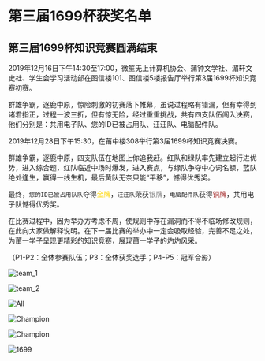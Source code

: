# 第三届1699杯获奖名单

## 第三届1699杯知识竞赛圆满结束
2019年12月16日下午14:30至17:00，微笙无上计算机协会、蒲钟文学社、湄轩文史社、学生会学习活动部在图信楼101、图信楼5楼报告厅举行第3届1699杯知识竞赛初赛。

群雄争霸，逐鹿中原，惊险刺激的初赛落下帷幕，虽说过程略有错漏，但有幸得到诸君指正，过程一波三折，但有惊无险，经过重重挑战，共有四支队伍闯入决赛，他们分别是：共用电子队、您的ID已被占用队、汪汪队、电脑配件队。

2019年12月28日下午15:30，在莆中楼308举行第3届1699杯知识竞赛决赛。

群雄争霸，逐鹿中原，四支队伍在地图上你追我赶。红队和绿队率先建立起行进优势，进入综合题，红队临近中场时爆发，进入赛点，与绿队争夺中心词名额，蓝队绝处逢生，赢得一线生机，最后黄队无奈只能“平移”，憾得优秀奖。	

最终，`您的ID已被占用队队`夺得<span style="color: gold">金牌</span>，`汪汪队`荣获<span style="color: grey">银牌</span>，`电脑配件队`获得<span style="color: brown">铜牌</span>，共用电子队憾得优秀奖。

在比赛过程中，因为举办方考虑不周，使规则中存在漏洞而不得不临场修改规则，在此向大家做解释说明。在下一届比赛的举办中一定会吸取经验，完善不足之处，为莆一学子呈现更精彩的知识竞赛，展现莆一学子的灼灼风采。

（P1-P2：全体参赛队伍；P3：全体获奖选手；P4-P5：冠军合影）

![team_1](https://s1.ax1x.com/2020/05/04/Y9iVG8.png)

![team_2](https://s1.ax1x.com/2020/05/04/Y9Eght.png)

![All](https://s1.ax1x.com/2020/05/04/Y9Q8BV.jpg)

![Champion](https://s1.ax1x.com/2020/05/04/Y9EQ6U.jpg)

![Champion](https://s1.ax1x.com/2020/05/04/Y9QtNF.jpg)

![1699](https://s1.ax1x.com/2020/05/04/YCOFeK.png)